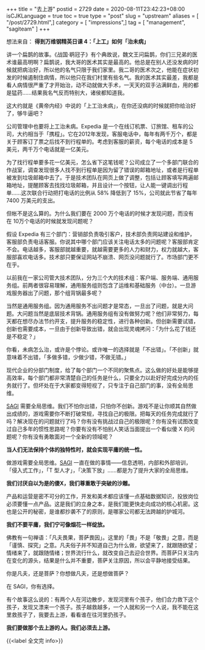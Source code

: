 +++
title = "去上游"
postid = 2729
date = 2020-08-11T23:42:23+08:00
isCJKLanguage = true
toc = true
type = "post"
slug = "upstream"
aliases = [ "/post/2729.html",]
category = [ "impressions",]
tag = [ "management", "sagiteam" ]
+++

想法来自： **得到万维钢精英日课 4：「上工」如何「治未病」**

<!--more-->

讲一个扁鹊的故事。《战国·鹖冠子》有个典故说，魏文王问扁鹊，你们三兄弟的医术谁最高明啊？扁鹊说，我大哥的医术其实是最高的。他总是在别人还没发病的时候就把病治好，所以他的名气只限于我们家里。我二哥的医术次之，他能在症状初发的时候遏制住病情，所以他只在我们村里有些名气。我的医术其实最差，我都是看人病情很严重了才开始治，动不动就做大手术，一天天的双手沾满鲜血，用的都是猛药……结果我名气反而特别大，诸侯都知道我。

这大约就是《黄帝内经》中说的「上工治未病」，在你还没病的时候就把你给治好了，够牛逼吧？

公司管理中也要将上工治未病。Expedia 是一个在线订机票、订旅馆、租车的公司，大约相当于「携程」。它在2012年发现，客服电话中，每年有两千万个，都是关于顾客订了票之后找不到行程单的。考虑到客服的薪资，每个电话的成本是 5 美元，两千万个电话就是一亿美元。

为了找行程单要多花一亿美元，怎么省下这笔钱呢？公司成立了一个多部门联合的作战室，调查发现很多人找不到行程单是因为留了错误的邮箱地址，或者是行程单被发到垃圾邮箱中去了。于是技术团队在网页上做了调整，包括让顾客填写两遍邮箱地址，提醒顾客去找找垃圾邮箱，并且设计一个按钮，让人能一键调出行程单……这次联合行动把打电话的比例从 58% 降低到了 15%，公司就此节省了每年 7400 万美元的支出。

但帐不是这么算的。为什么我们要在 2000 万个电话的时候才发现问题，而没有在 10万个电话的时候就发现问题呢？

假设 Expedia 有三个部门：营销部负责吸引客户，技术部负责网站建设和维护，客服部负责电话客服。你说其中哪个部门应该关注电话太多的问题呢？客服部肯定不会。电话越多，客服部就越重要，就越需要更多的人力和财力，权力就越大，客服部喜欢电话多。技术部只要保证网站不崩溃、网页没问题就行了。市场部门更不在乎。

以前我在一家公司管大技术团队，分为三个大的技术组：客户端、服务端、通用服务组。前两者很容易理解，通用服务组则包含了运维和基础服务（中台）。一旦游戏服务器出了问题，那个组背锅最多呢？

当然是通用服务组。因为通用服务不出问题才是常态，一旦出了问题，就是大问题。大问题当然是底层技术背锅。通用服务组有没有做努力呢？他们非常努力，每天都在想尽办法节约开支，提升服务的稳定性，进行各种创新。但创新需要试错，创新也需要成本，一旦由于创新导致出错，就会出现灵魂拷问：「为什么花了钱还是不稳定？」

你看，未病怎么治，或许是个悖论。或许唯一的选择就是「不出错」。「不创新」就意味着不出错，「多做多错，少做少错，不做无错。」

现代企业的分部门制度，给了每个部门一个不同的聚焦点。这么做的好处是能够提高效率，每个部门都非常清楚自己的任务是什么，只要全力以赴好好完成分内的任务就行了。但坏处在于大家都变得短视了，只专注于自己部门的事，没有全局思维。

[SAGI](/tag/sagiteam/) 需要全局思维。我们不怕你出错，只怕你不创新。游戏不是让你顺其自然做出成绩的，游戏需要你不断打破常规，寻找自己的极限。把每天的任务完成就行了吗？解决现在的问题就行了吗？你有没有挑战过自己的极限呢？你有没有试图改变过自己多年的惯性思路呢？你要有没有不怕别人笑话当面提出一个看似傻 X 的问题呢？你有没有勇敢面对一个全新的领域呢？

**当人们无法保持个体的独特性时，就会实现平庸的统一性。**

做游戏需要全局思维。[SAGI](/tag/sagiteam/) 一直在做的事情——信息透明，内部和外部培训，「侵入式工作」，「T 型人才」，「决策下放」……都是为了提升大家的全局思维。

**我们讨厌自以为是的傻X，我们尊重敢于突破的沙雕。**

产品和运营是密不可分的工作，开发和美术都应该懂一点基础数据知识，投放岗位必须要懂一点产品。这是我们的立身之本，是我们能更快走向成功的核心机密。这也是公开的秘密，是谁都抄袭不了的原则，是哪家公司都无法跨越的护城河。

**我们不要平庸，我们宁可像烟花一样绽放。**

佛教有一句禅语：「凡夫畏果，菩萨畏因」。这里的「畏」不是「敬畏」之意，而是「谨慎、探究」之意。凡夫俗子并不知道自己为什么做，欲望来了，就跟随欲望；情绪来了，就跟随情绪；世界流行什么，就改变自己去迎合世界。而菩萨只关注内在变化的源头，结果是什么并不重要，菩萨关注原因，所以会平静地接受结果。

你是凡夫，还是菩萨？你想做凡夫，还是想做菩萨？

在 SAGI，你有选择。

有个故事这么说的：有两个人在河边散步，发现河里有个孩子，他们合力救下这个孩子，发现又漂来一个孩子。孩子越救越多，一个人就和另一个人说，我不能在这里救孩子了，我要去上游，看看谁在往河里扔孩子。

**我们要做那个去上游的人。我们必须去上游。**

{{<label 全文完 info>}}